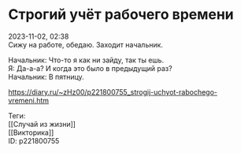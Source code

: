 Строгий учёт рабочего времени
==============================

   
 2023-11-02, 02:38   
  Сижу на работе, обедаю. Заходит начальник.   
   
 Начальник: Что-то я как ни зайду, так ты ешь.   
 Я: Да-а-а? И когда это было в предыдущий раз?   
 Начальник: В пятницу.   
    
 <https://diary.ru/~zHz00/p221800755_strogij-uchyot-rabochego-vremeni.htm>   
   
 Теги:   
 [[Случай из жизни]]   
 [[Викторика]]   
 ID: p221800755
